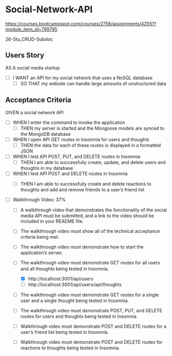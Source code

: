 # Social-Network-API

https://courses.bootcampspot.com/courses/2756/assignments/42551?module_item_id=799795

26-Stu_CRUD-Subdoc

## Users Story

AS A social media startup

- [ ] I WANT an API for my social network that uses a NoSQL database
  - [ ] SO THAT my website can handle large amounts of unstructured data

## Acceptance Criteria

GIVEN a social network API

- [ ] WHEN I enter the command to invoke the application
  - [ ] THEN my server is started and the Mongoose models are synced to the MongoDB database
- [ ] WHEN I open API GET routes in Insomnia for users and thoughts
  - [ ] THEN the data for each of these routes is displayed in a formatted JSON
- [ ] WHEN I test API POST, PUT, and DELETE routes in Insomnia
  - [ ] THEN I am able to successfully create, update, and delete users and thoughts in my database
- [ ] WHEN I test API POST and DELETE routes in Insomnia
  - [ ] THEN I am able to successfully create and delete reactions to thoughts and add and remove friends to a user’s friend list


- [ ] Walkthrough Video: 37%
  - [ ] A walkthrough video that demonstrates the functionality of the social media API must be submitted, and a link to the video should be included in your README file.
  - [ ] The walkthrough video must show all of the technical acceptance criteria being met.
  - [ ] The walkthrough video must demonstrate how to start the application’s server.

  - [ ] The walkthrough video must demonstrate GET routes for all users and all thoughts being tested in Insomnia.
      - [X] http://localhost:3001/api/users
      - [ ] http://localhost:3001/api/users/api/thoughts

  - [ ] The walkthrough video must demonstrate GET routes for a single user and a single thought being tested in Insomnia.

  - [ ] The walkthrough video must demonstrate POST, PUT, and DELETE routes for users and thoughts being tested in Insomnia.

  - [ ] Walkthrough video must demonstrate POST and DELETE routes for a user’s friend list being tested in Insomnia.
  
  - [ ] Walkthrough video must demonstrate POST and DELETE routes for reactions to thoughts being tested in Insomnia.
